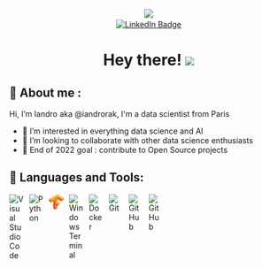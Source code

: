 <div id="header" align="center">
    <img src="https://media.giphy.com/media/3kPDmoWdBpQPNhCnUG/giphy.gif" width="100"/>
    <div id="badges">
        <a href="https://www.linkedin.com/in/iandro-rak/">
        <img src="https://img.shields.io/badge/LinkedIn-blue?style=for-the-badge&logo=linkedin&logoColor=white" alt="LinkedIn Badge"/>
        </a>
    </div>
    <h1>
        Hey there!
        <img src="https://media.giphy.com/media/hvRJCLFzcasrR4ia7z/giphy.gif" width="30px"/>
    </h1>
</div>

## 🙋 About me :

Hi, I’m Iandro aka @iandrorak, I'm a data scientist from Paris

- 👀 I’m interested in everything data science and AI
- 💞️ I’m looking to collaborate with other data science enthusiasts
- 🎯 End of 2022 goal : contribute to Open Source projects 

## 🔧 Languages and Tools:

[<img align="left" alt="Visual Studio Code" width="26px" src="https://cdn.jsdelivr.net/gh/devicons/devicon/icons/vscode/vscode-original.svg" style="padding-right:10px;" />](https://code.visualstudio.com/)
[<img align="left" alt="Python" width="26px" src="https://www.clipartmax.com/png/small/279-2791029_python-icon-python-logo.png" style="padding-right:10px;" />](https://www.python.org/)
<img align="left" alt="TensorFlow" width="26px" src="./src/tensorflow.png" style="padding-right:10px;" />
<img align="left" alt="Windows Terminal" width="26px" src="https://upload.wikimedia.org/wikipedia/commons/thumb/5/51/Windows_Terminal_logo.svg/48px-Windows_Terminal_logo.svg.png?20210811075510" style="padding-right:10px;" />
<img align="left" alt="Docker" width="26px" src="https://www.clipartmax.com/png/small/147-1470030_docker-for-arm-docker-image-icon-png.png" style="padding-right:10px;" />
<img align="left" alt="Git" width="26px" src="https://cdn.jsdelivr.net/gh/devicons/devicon/icons/git/git-original.svg" style="padding-right:10px;" />
<img align="left" alt="GitHub" width="26px" src="https://user-images.githubusercontent.com/3369400/139447912-e0f43f33-6d9f-45f8-be46-2df5bbc91289.png" style="padding-right:10px;" />
<img align="left" alt="GitHub" width="26px" src="https://user-images.githubusercontent.com/3369400/139448065-39a229ba-4b06-434b-bc67-616e2ed80c8f.png" style="padding-right:10px;" />

<!---
iandrorak/iandrorak is a ✨ special ✨ repository because its `README.md` (this file) appears on your GitHub profile.
You can click the Preview link to take a look at your changes.
--->
